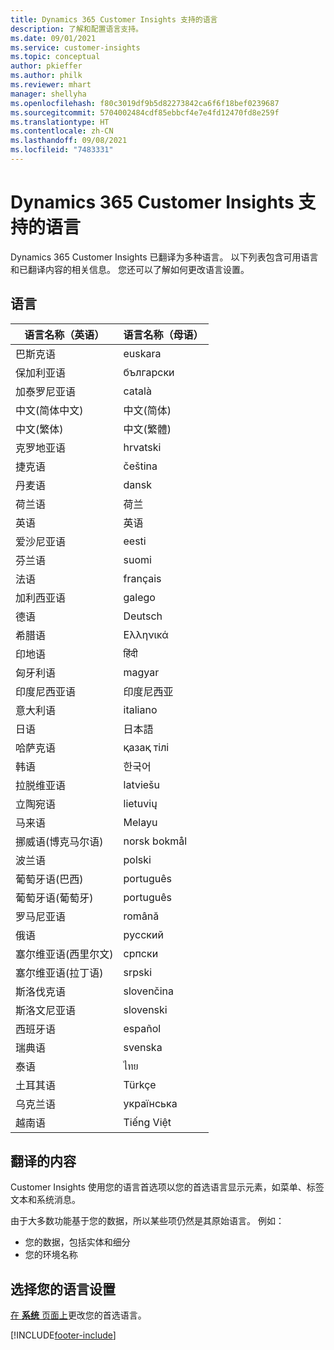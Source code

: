 ```yaml
---
title: Dynamics 365 Customer Insights 支持的语言
description: 了解和配置语言支持。
ms.date: 09/01/2021
ms.service: customer-insights
ms.topic: conceptual
author: pkieffer
ms.author: philk
ms.reviewer: mhart
manager: shellyha
ms.openlocfilehash: f80c3019df9b5d82273842ca6f6f18bef0239687
ms.sourcegitcommit: 5704002484cdf85ebbcf4e7e4fd12470fd8e259f
ms.translationtype: HT
ms.contentlocale: zh-CN
ms.lasthandoff: 09/08/2021
ms.locfileid: "7483331"
---
```

# <a name="supported-languages-for-dynamics-365-customer-insights"></a>Dynamics 365 Customer Insights 支持的语言

Dynamics 365 Customer Insights 已翻译为多种语言。 以下列表包含可用语言和已翻译内容的相关信息。 您还可以了解如何更改语言设置。 

## <a name="languages"></a>语言

| 语言名称（英语）|  语言名称（母语） |
| ------------- | ------------- |
| 巴斯克语 | euskara |
| 保加利亚语 | български |
| 加泰罗尼亚语 | català |
| 中文(简体中文) | 中文(简体) |
| 中文(繁体) | 中文(繁體) |
| 克罗地亚语 | hrvatski |
| 捷克语 | čeština |
| 丹麦语 | dansk |
| 荷兰语 | 荷兰 |
| 英语 | 英语 |
| 爱沙尼亚语 | eesti |
| 芬兰语 | suomi |
| 法语 | français |
| 加利西亚语 | galego |
| 德语 | Deutsch |
| 希腊语 | Ελληνικά |
| 印地语 | हिंदी |
| 匈牙利语 | magyar |
| 印度尼西亚语 | 印度尼西亚 |
| 意大利语 | italiano |
| 日语 | 日本語 |
| 哈萨克语 | қазақ тілі |
| 韩语 | 한국어 |
| 拉脱维亚语 | latviešu |
| 立陶宛语 | lietuvių |
| 马来语 | Melayu |
| 挪威语(博克马尔语) | norsk bokmål |
| 波兰语 | polski |
| 葡萄牙语(巴西) | português |
| 葡萄牙语(葡萄牙) | português |
| 罗马尼亚语 | română |
| 俄语 | pусский |
| 塞尔维亚语(西里尔文) | српски |
| 塞尔维亚语(拉丁语) | srpski |
| 斯洛伐克语 | slovenčina |
| 斯洛文尼亚语 | slovenski |
| 西班牙语 | español |
| 瑞典语 | svenska |
| 泰语 | ไทย |
| 土耳其语 | Türkçe |
| 乌克兰语 | українська |
| 越南语 | Tiếng Việt |

## <a name="whats-translated"></a>翻译的内容

Customer Insights 使用您的语言首选项以您的首选语言显示元素，如菜单、标签文本和系统消息。

由于大多数功能基于您的数据，所以某些项仍然是其原始语言。 例如：

- 您的数据，包括实体和细分
- 您的环境名称

## <a name="choose-your-language-settings"></a>选择您的语言设置  

[在 **系统** 页面上](system.md)更改您的首选语言。


[!INCLUDE[footer-include](../includes/footer-banner.md)]